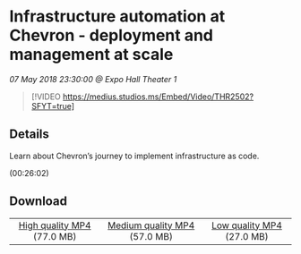 # Infrastructure automation at Chevron  - deployment and management at scale

*07 May 2018 23:30:00 @ Expo Hall Theater 1*

> [!VIDEO https://medius.studios.ms/Embed/Video/THR2502?SFYT=true]

## Details

<p>Learn about Chevron’s journey to implement infrastructure as code.</p> (00:26:02)

## Download

||||
|:--:|:----:|:-:|
|[High quality MP4](https://sec.ch9.ms/ch9/97b1/8229ee61-bb27-4746-8cbf-b63fd2e097b1/THR2502_high.mp4) (77.0 MB)|[Medium quality MP4](https://sec.ch9.ms/ch9/97b1/8229ee61-bb27-4746-8cbf-b63fd2e097b1/THR2502_mid.mp4) (57.0 MB)|[Low quality MP4](https://sec.ch9.ms/ch9/97b1/8229ee61-bb27-4746-8cbf-b63fd2e097b1/THR2502.mp4) (27.0 MB)|